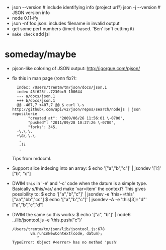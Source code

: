 - json --version  # include identifying info (project url?)
  json -j --version # JSON version info
- node 0.11-ify
- json -nf foo.json:  includes filename in invalid output
- get some perf numbers (timeit-based. 'Ben' isn't cutting it)
- `make check` add jsl


# someday/maybe

- pjson-like coloring of JSON output: http://igorgue.com/pjson/

- fix this in man page (ronn fix?):

        Index: /Users/trentm/tm/json/docs/json.1
        index 45f625f..7230bc5 100644
        --- a/docs/json.1
        +++ b/docs/json.1
        @@ -407,7 +407,7 @@ $ curl \-s http://github\.com/api/v2/json/repos/search/nodejs | json repositorie
             "created_at": "2009/06/26 11:56:01 \-0700",
             "pushed": "2011/09/28 10:27:26 \-0700",
             "forks": 345,
        -\.\.\.
        +\&\.\.\.
         .
         .fi
         .

  Tips from mdocml.

- Support slice indexing into an array:
      $ echo '["a","b","c"]' | jsondev '[1:]'
      ["b", "c"]

- DWIM `this` in '-e' and '-c' code when the datum is a simple type.
  Basically s/this/var/ and make 'var=item' the context? This gives
  possibility to:
      $ echo '["a","b","c"]' | jsondev -e 'this+=this'
      ["aa","bb","cc"]
      $ echo '["a","b","c"]' | jsondev -A -e 'this[3]="d"'
      ["a","b","c","d"]

- DWIM the same so this works:
      $ echo '["a", "b"]' | node6 ../lib/jsontool.js -e 'this.push("c")'

      /Users/trentm/tm/json/lib/jsontool.js:678
              vm.runInNewContext(code, datum);
                 ^
      TypeError: Object #<error> has no method 'push'
